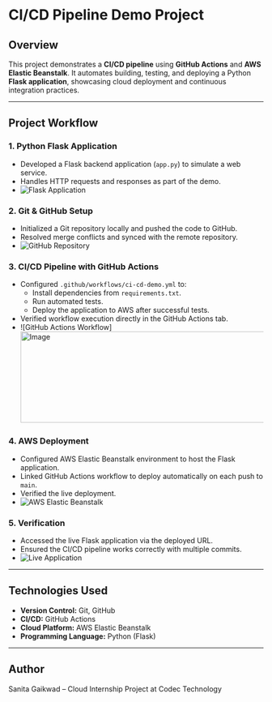 # CI/CD Pipeline Demo Project

## Overview
This project demonstrates a **CI/CD pipeline** using **GitHub Actions** and **AWS Elastic Beanstalk**. It automates building, testing, and deploying a Python **Flask application**, showcasing cloud deployment and continuous integration practices.

---

## Project Workflow

### 1. Python Flask Application
- Developed a Flask backend application (`app.py`) to simulate a web service.
- Handles HTTP requests and responses as part of the demo.
- ![Flask Application](images/flask-app.png)  

### 2. Git & GitHub Setup
- Initialized a Git repository locally and pushed the code to GitHub.
- Resolved merge conflicts and synced with the remote repository.
- ![GitHub Repository](images/repo-overview.png)

### 3. CI/CD Pipeline with GitHub Actions
- Configured `.github/workflows/ci-cd-demo.yml` to:
  - Install dependencies from `requirements.txt`.
  - Run automated tests.
  - Deploy the application to AWS after successful tests.
- Verified workflow execution directly in the GitHub Actions tab.
- ![GitHub Actions Workflow]<img width="1428" height="180" alt="Image" src="https://github.com/user-attachments/assets/a6e3a50d-5383-4e64-809e-dcafb5151873" />

### 4. AWS Deployment
- Configured AWS Elastic Beanstalk environment to host the Flask application.
- Linked GitHub Actions workflow to deploy automatically on each push to `main`.
- Verified the live deployment.
- ![AWS Elastic Beanstalk](images/aws-deployment.png)

### 5. Verification
- Accessed the live Flask application via the deployed URL.
- Ensured the CI/CD pipeline works correctly with multiple commits.
- ![Live Application](images/live-app.png)

---

## Technologies Used
- **Version Control:** Git, GitHub  
- **CI/CD:** GitHub Actions  
- **Cloud Platform:** AWS Elastic Beanstalk  
- **Programming Language:** Python (Flask)  

---

## Author
Sanita Gaikwad – Cloud Internship Project at Codec Technology
